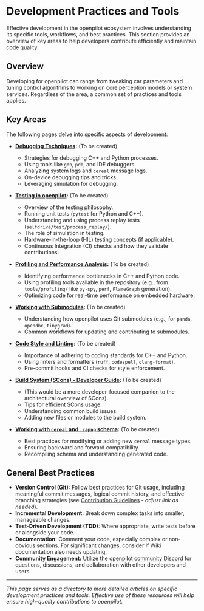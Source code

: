 # Development Practices and Tools

Effective development in the openpilot ecosystem involves understanding its specific tools, workflows, and best practices. This section provides an overview of key areas to help developers contribute efficiently and maintain code quality.

## Overview

Developing for openpilot can range from tweaking car parameters and tuning control algorithms to working on core perception models or system services. Regardless of the area, a common set of practices and tools applies.

## Key Areas

The following pages delve into specific aspects of development:

*   **[Debugging Techniques](TODO-Debugging-Techniques.md):** (To be created)
    *   Strategies for debugging C++ and Python processes.
    *   Using tools like `gdb`, `pdb`, and IDE debuggers.
    *   Analyzing system logs and `cereal` message logs.
    *   On-device debugging tips and tricks.
    *   Leveraging simulation for debugging.

*   **[Testing in openpilot](TODO-Testing-in-openpilot.md):** (To be created)
    *   Overview of the testing philosophy.
    *   Running unit tests (`pytest` for Python and C++).
    *   Understanding and using process replay tests (`selfdrive/test/process_replay/`).
    *   The role of simulation in testing.
    *   Hardware-in-the-loop (HIL) testing concepts (if applicable).
    *   Continuous Integration (CI) checks and how they validate contributions.

*   **[Profiling and Performance Analysis](TODO-Profiling-Performance.md):** (To be created)
    *   Identifying performance bottlenecks in C++ and Python code.
    *   Using profiling tools available in the repository (e.g., from `tools/profiling/` like `py-spy`, `perf`, `FlameGraph` generation).
    *   Optimizing code for real-time performance on embedded hardware.

*   **[Working with Submodules](TODO-Working-with-Submodules.md):** (To be created)
    *   Understanding how openpilot uses Git submodules (e.g., for `panda`, `opendbc`, `tinygrad`).
    *   Common workflows for updating and contributing to submodules.

*   **[Code Style and Linting](TODO-Code-Style-Linting.md):** (To be created)
    *   Importance of adhering to coding standards for C++ and Python.
    *   Using linters and formatters (`ruff`, `codespell`, `clang-format`).
    *   Pre-commit hooks and CI checks for style enforcement.

*   **[Build System (SCons) - Developer Guide](TODO-Build-System-Developer-Guide.md):** (To be created)
    *   (This would be a more developer-focused companion to the architectural overview of SCons).
    *   Tips for efficient SCons usage.
    *   Understanding common build issues.
    *   Adding new files or modules to the build system.

*   **[Working with `cereal` and `.capnp` schema](TODO-Cereal-Schema-Development.md):** (To be created)
    *   Best practices for modifying or adding new `cereal` message types.
    *   Ensuring backward and forward compatibility.
    *   Recompiling schema and understanding generated code.

## General Best Practices

*   **Version Control (Git):** Follow best practices for Git usage, including meaningful commit messages, logical commit history, and effective branching strategies (see [Contribution Guidelines](../docs/CONTRIBUTING.md) - *adjust link as needed*).
*   **Incremental Development:** Break down complex tasks into smaller, manageable changes.
*   **Test-Driven Development (TDD):** Where appropriate, write tests before or alongside your code.
*   **Documentation:** Comment your code, especially complex or non-obvious sections. For significant changes, consider if Wiki documentation also needs updating.
*   **Community Engagement:** Utilize the [openpilot community Discord](https://discord.comma.ai) for questions, discussions, and collaboration with other developers and users.

---
*This page serves as a directory to more detailed articles on specific development practices and tools. Effective use of these resources will help ensure high-quality contributions to openpilot.*
